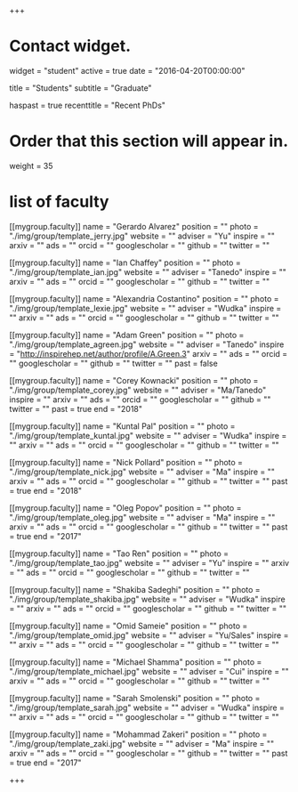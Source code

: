 +++
# Contact widget.
widget = "student"
active = true
date = "2016-04-20T00:00:00"

title = "Students"
subtitle = "Graduate"

haspast = true
recenttitle = "Recent PhDs"

# Order that this section will appear in.
weight = 35

# list of faculty
[[mygroup.faculty]]
  name = "Gerardo Alvarez"
  position = ""
  photo = "./img/group/template_jerry.jpg"
  website = ""
  adviser = "Yu"
  inspire = ""
  arxiv = ""
  ads = ""
  orcid = ""
  googlescholar = ""
  github = ""
  twitter = ""

[[mygroup.faculty]]
  name = "Ian Chaffey"
  position = ""
  photo = "./img/group/template_ian.jpg"
  website = ""
  adviser = "Tanedo"
  inspire = ""
  arxiv = ""
  ads = ""
  orcid = ""
  googlescholar = ""
  github = ""
  twitter = ""

[[mygroup.faculty]]
  name = "Alexandria Costantino"
  position = ""
  photo = "./img/group/template_lexie.jpg"
  website = ""
  adviser = "Wudka"
  inspire = ""
  arxiv = ""
  ads = ""
  orcid = ""
  googlescholar = ""
  github = ""
  twitter = ""

[[mygroup.faculty]]
  name = "Adam Green"
  position = ""
  photo = "./img/group/template_agreen.jpg"
  website = ""
  adviser = "Tanedo"
  inspire = "http://inspirehep.net/author/profile/A.Green.3"
  arxiv = ""
  ads = ""
  orcid = ""
  googlescholar = ""
  github = ""
  twitter = ""
  past = false

[[mygroup.faculty]]
  name = "Corey Kownacki"
  position = ""
  photo = "./img/group/template_corey.jpg"
  website = ""
  adviser = "Ma/Tanedo"
  inspire = ""
  arxiv = ""
  ads = ""
  orcid = ""
  googlescholar = ""
  github = ""
  twitter = ""
  past = true
  end = "2018"

[[mygroup.faculty]]
  name = "Kuntal Pal"
  position = ""
  photo = "./img/group/template_kuntal.jpg"
  website = ""
  adviser = "Wudka"
  inspire = ""
  arxiv = ""
  ads = ""
  orcid = ""
  googlescholar = ""
  github = ""
  twitter = ""

[[mygroup.faculty]]
  name = "Nick Pollard"
  position = ""
  photo = "./img/group/template_nick.jpg"
  website = ""
  adviser = "Ma"
  inspire = ""
  arxiv = ""
  ads = ""
  orcid = ""
  googlescholar = ""
  github = ""
  twitter = ""
  past = true
  end = "2018"

[[mygroup.faculty]]
  name = "Oleg Popov"
  position = ""
  photo = "./img/group/template_oleg.jpg"
  website = ""
  adviser = "Ma"
  inspire = ""
  arxiv = ""
  ads = ""
  orcid = ""
  googlescholar = ""
  github = ""
  twitter = ""
  past = true
  end = "2017"

[[mygroup.faculty]]
  name = "Tao Ren"
  position = ""
  photo = "./img/group/template_tao.jpg"
  website = ""
  adviser = "Yu"
  inspire = ""
  arxiv = ""
  ads = ""
  orcid = ""
  googlescholar = ""
  github = ""
  twitter = ""

[[mygroup.faculty]]
  name = "Shakiba Sadeghi"
  position = ""
  photo = "./img/group/template_shakiba.jpg"
  website = ""
  adviser = "Wudka"
  inspire = ""
  arxiv = ""
  ads = ""
  orcid = ""
  googlescholar = ""
  github = ""
  twitter = ""

[[mygroup.faculty]]
  name = "Omid Sameie"
  position = ""
  photo = "./img/group/template_omid.jpg"
  website = ""
  adviser = "Yu/Sales"
  inspire = ""
  arxiv = ""
  ads = ""
  orcid = ""
  googlescholar = ""
  github = ""
  twitter = ""

[[mygroup.faculty]]
  name = "Michael Shamma"
  position = ""
  photo = "./img/group/template_michael.jpg"
  website = ""
  adviser = "Cui"
  inspire = ""
  arxiv = ""
  ads = ""
  orcid = ""
  googlescholar = ""
  github = ""
  twitter = ""


[[mygroup.faculty]]
  name = "Sarah Smolenski"
  position = ""
  photo = "./img/group/template_sarah.jpg"
  website = ""
  adviser = "Wudka"
  inspire = ""
  arxiv = ""
  ads = ""
  orcid = ""
  googlescholar = ""
  github = ""
  twitter = ""

[[mygroup.faculty]]
  name = "Mohammad Zakeri"
  position = ""
  photo = "./img/group/template_zaki.jpg"
  website = ""
  adviser = "Ma"
  inspire = ""
  arxiv = ""
  ads = ""
  orcid = ""
  googlescholar = ""
  github = ""
  twitter = ""
  past = true
  end = "2017"







+++
